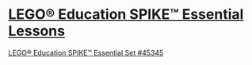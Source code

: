 # [LEGO® Education SPIKE™ Essential Lessons](https://education.lego.com/en-us/lessons?products=SPIKE%E2%84%A2+Essential)

[LEGO® Education SPIKE™ Essential Set #45345](https://education.lego.com/en-us/products/lego-education-spike-essential-set/45345)

